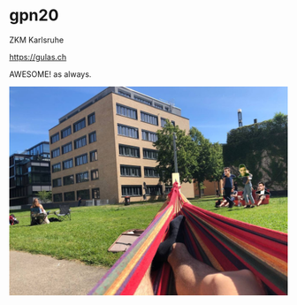 # gpn20

ZKM Karlsruhe

<a href="https://gulas.ch">https://gulas.ch</a>

AWESOME! as always.

</pre>
<div style="width: 100%" align=center>
<div> <img src="./hammock.jpg"></img> </div>
</div>
</pre>
<p style="clear: both"></p>
